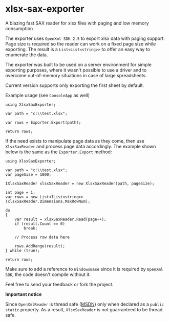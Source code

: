 # xlsx-sax-exporter
A blazing fast SAX reader for xlsx files with paging and low memory consumption

The exporter uses `OpenXml SDK 2.5` to export xlsx data with paging support.
Page size is required so the reader can work on a fixed page size while exporting.
The result is a `List<List<string>>` to offer an easy way to enumerate the data.

The exporter was built to be used on a server environment for simple exporting purposes, 
where it wasn't possible to use a driver and to overcome out-of-memory situations in case of large spreadsheets.

Current version supports only exporting the first sheet by default. 

Example usage (see `ConsoleApp` as well)

```
using XlsxSaxExporter;

var path = "c:\\test.xlsx";

var rows = Exporter.Export(path);

return rows;
```

If the need exists to manipulate page data as they come, then use `XlsxSaxReader` and process page data accordingly.
The example shown below is the same as the `Exporter.Export` method:

```
using XlsxSaxExporter;

var path = "c:\\test.xlsx";
var pageSize = 1000;

IXlsxSaxReader xlsxSaxReader = new XlsxSaxReader(path, pageSize);

int page = 1;
var rows = new List<IList<string>>(xlsxSaxReader.Dimensions.MaxRowNum);

do
{
    var result = xlsxSaxReader.Read(page++);
    if (result.Count == 0)
        break;
        
    // Process row data here

    rows.AddRange(result);
} while (true);

return rows;
```

Make sure to add a reference to `WindowsBase` since it is required by `OpenXml SDK`, the code doesn't compile without it.

Feel free to send your feedback or fork the project.

**Important notice**

Since `OpenXmlReader` is thread safe ([MSDN](https://msdn.microsoft.com/en-us/library/documentformat.openxml.openxmlreader(v=office.15).aspx)) only when declared as a `public static` property. As a result, `XlsxSaxReader` is not guarranteed to be thread safe.
